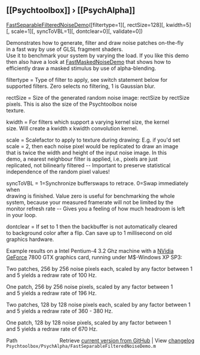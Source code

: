 ## [[Psychtoolbox]] &#8250; [[PsychAlpha]]

[FastSeparableFilteredNoiseDemo](FastSeparableFilteredNoiseDemo)([filtertype=1][, rectSize=128][, kwidth=5][, scale=1][, syncToVBL=1][, dontclear=0][, validate=0])  
  
Demonstrates how to generate, filter and draw noise patches on-the-fly   
in a fast way by use of GLSL fragment shaders.  
Use it to benchmark your system by varying the load. If you like this demo  
then also have a look at [FastMaskedNoiseDemo](FastMaskedNoiseDemo) that shows how to  
efficiently draw a masked stimulus by use of alpha-blending.  
  
filtertype = Type of filter to apply, see switch statement below for  
supported filters. Zero selects no filtering, 1 is Gaussian blur.  
  
rectSize = Size of the generated random noise image: rectSize by rectSize  
           pixels. This is also the size of the Psychtoolbox noise  
           texture.  
  
kwidth = For filters which support a varying kernel size, the kernel  
size. Will create a kwidth x kwidth convolution kernel.  
  
scale = Scalefactor to apply to texture during drawing: E.g. if you'd set  
scale = 2, then each noise pixel would be replicated to draw an image  
that is twice the width and height of the input noise image. In this  
demo, a nearest neighbour filter is applied, i.e., pixels are just  
replicated, not bilinearly filtered -- Important to preserve statistical  
independence of the random pixel values!  
  
syncToVBL = 1=Synchronize bufferswaps to retrace. 0=Swap immediately when  
drawing is finished. Value zero is useful for benchmarking the whole  
system, because your measured framerate will not be limited by the  
monitor refresh rate -- Gives you a feeling of how much headroom is left  
in your loop.  
  
dontclear = If set to 1 then the backbuffer is not automatically cleared  
to background color after a flip. Can save up to 1 millisecond on old  
graphics hardware.  
  
Example results on a Intel Pentium-4 3.2 Ghz machine with a [NVidia](NVidia)  
[GeForce](GeForce) 7800 GTX graphics card, running under M$-Windows XP SP3:  
  
Two patches, 256 by 256 noise pixels each, scaled by any factor between 1  
and 5 yields a redraw rate of 100 Hz.  
  
One patch, 256 by 256 noise pixels, scaled by any factor between 1  
and 5 yields a redraw rate of 196 Hz.  
  
Two patches, 128 by 128 noise pixels each, scaled by any factor between 1  
and 5 yields a redraw rate of 360 - 380 Hz.  
  
One patch, 128 by 128 noise pixels, scaled by any factor between 1  
and 5 yields a redraw rate of 670 Hz.  




<div class="code_header" style="text-align:right;">
  <span style="float:left;">Path&nbsp;&nbsp;</span> <span class="counter">Retrieve <a href=
  "https://raw.github.com/Psychtoolbox-3/Psychtoolbox-3/beta/Psychtoolbox/PsychAlpha/FastSeparableFilteredNoiseDemo.m">current version from GitHub</a> | View <a href=
  "https://github.com/Psychtoolbox-3/Psychtoolbox-3/commits/beta/Psychtoolbox/PsychAlpha/FastSeparableFilteredNoiseDemo.m">changelog</a></span>
</div>
<div class="code">
  <code>Psychtoolbox/PsychAlpha/FastSeparableFilteredNoiseDemo.m</code>
</div>

